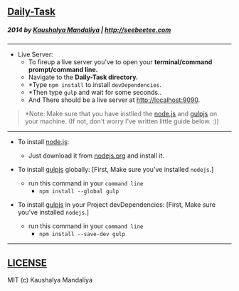 ## [Daily-Task](http://krman009.github.io/Daily-Task/)

##### 2014 by [Kaushalya Mandaliya](https://twitter.com/kmandalwala "@kmandalwala") | http://seebeetee.com
---
+ Live Server:
  + To fireup a live server you've to open your **terminal/command prompt/command line.**
  + Navigate to the **Daily-Task directory.**
  + *Type `npm install` to install `devDependencies`.
  + *Then type `gulp` and wait for some seconds..
  + And There should be a live server at [http://localhost:9090](http://localhost:9090).

> *Note: Make sure that you have instlled the [node.js](http://nodejs.org) and [gulpjs](http://gulpjs.com) on your machine. (If not, don't worry I've written little guide below. :))

---

+ To install [node.js](http://nodejs.org):
  + Just download it from [nodejs.org](http://nodejs.org) and install it.
  
+ To install [gulpjs](http://gulpjs.com) globally: [First, Make sure you've installed `nodejs`.]
  + run this command in your `command line`
    + `npm install --global gulp`

+ To install [gulpjs](http://gulpjs.com) in your Project devDependencies: [First, Make sure you've installed `nodejs`.]
  + run this command in your `command line`
    + `npm install --save-dev gulp`

---
## [LICENSE](https://github.com/krman009/Daily-Task/blob/master/LICENSE)
MIT (c) Kaushalya Mandaliya
